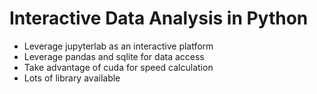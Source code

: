 # Interactive Data Analysis in Python

* Leverage jupyterlab as an interactive platform
* Leverage pandas and sqlite for data access
* Take advantage of cuda for speed calculation
* Lots of library available
